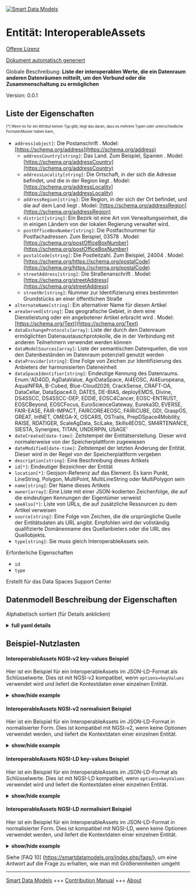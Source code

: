 <!-- 10-Header -->  
[![Smart Data Models](https://smartdatamodels.org/wp-content/uploads/2022/01/SmartDataModels_logo.png "Logo")](https://smartdatamodels.org)  
Entität: InteroperableAssets  
============================<!-- /10-Header -->  
<!-- 15-License -->  
[Offene Lizenz](https://github.com/smart-data-models//dataModel.DataSpace/blob/master/InteroperableAssets/LICENSE.md)  
[Dokument automatisch generiert](https://docs.google.com/presentation/d/e/2PACX-1vTs-Ng5dIAwkg91oTTUdt8ua7woBXhPnwavZ0FxgR8BsAI_Ek3C5q97Nd94HS8KhP-r_quD4H0fgyt3/pub?start=false&loop=false&delayms=3000#slide=id.gb715ace035_0_60)  
<!-- /15-License -->  
<!-- 20-Description -->  
Globale Beschreibung: **Liste der interoperablen Werte, die ein Datenraum anderen Datenräumen mitteilt, um den Verbund oder die Zusammenschaltung zu ermöglichen**  
Version: 0.0.1  
<!-- /20-Description -->  
<!-- 30-PropertiesList -->  

## Liste der Eigenschaften  

<sup><sub>[*] Wenn es für ein Attribut keinen Typ gibt, liegt das daran, dass es mehrere Typen oder unterschiedliche Formate/Muster haben kann</sub></sup>.  
- `address[object]`: Die Postanschrift  . Model: [https://schema.org/address](https://schema.org/address)	- `addressCountry[string]`: Das Land. Zum Beispiel, Spanien  . Model: [https://schema.org/addressCountry](https://schema.org/addressCountry)  
	- `addressLocality[string]`: Die Ortschaft, in der sich die Adresse befindet, und die in der Region liegt  . Model: [https://schema.org/addressLocality](https://schema.org/addressLocality)  
	- `addressRegion[string]`: Die Region, in der sich der Ort befindet, und die auf dem Land liegt  . Model: [https://schema.org/addressRegion](https://schema.org/addressRegion)  
	- `district[string]`: Ein Bezirk ist eine Art von Verwaltungseinheit, die in einigen Ländern von der lokalen Regierung verwaltet wird.    
	- `postOfficeBoxNumber[string]`: Die Postfachnummer für Postfachadressen. Zum Beispiel, 03578  . Model: [https://schema.org/postOfficeBoxNumber](https://schema.org/postOfficeBoxNumber)  
	- `postalCode[string]`: Die Postleitzahl. Zum Beispiel, 24004  . Model: [https://schema.org/https://schema.org/postalCode](https://schema.org/https://schema.org/postalCode)  
	- `streetAddress[string]`: Die Straßenanschrift  . Model: [https://schema.org/streetAddress](https://schema.org/streetAddress)  
	- `streetNr[string]`: Nummer zur Identifizierung eines bestimmten Grundstücks an einer öffentlichen Straße    
- `alternateName[string]`: Ein alternativer Name für diesen Artikel  - `areaServed[string]`: Das geografische Gebiet, in dem eine Dienstleistung oder ein angebotener Artikel erbracht wird  . Model: [https://schema.org/Text](https://schema.org/Text)- `dataExchangeProtocols[array]`: Liste der durch den Datenraum ermöglichten Datenaustauschprotokolle, die in der Verbindung mit anderen Teilnehmern verwendet werden können  - `dataModelSources[array]`: Liste der semantischen Datenquellen, die von den Datenbeständen im Datenraum potenziell genutzt werden  - `dataProvider[string]`: Eine Folge von Zeichen zur Identifizierung des Anbieters der harmonisierten Dateneinheit  - `dataSpaceIdentifier[string]`: Eindeutige Kennung des Datenraums. Enum:'AD4GD, AgDataValue, AgriDataSpace, AI4EOSC, AI4Europeana, AquaINFRA, B-Cubed, Blue-Cloud2026, CrackSense, CRAFT-OA, DataCellar, DataSpace4.0, DATES, DE-BIAS, deployEMDS, Divine, DS4SSCC, DS4SSCC-DEP, EDDIE, EOSC4Cancer, EOSC-ENTRUST, EOSCBeyond, EOSCFocus, EuroScienceGateway, Eureka3D, EVERSE, FAIR-EASE, FAIR-IMPACT, FAIRCORE4EOSC, FAIRiCUBE, GDI, GraspOS, GREAT, IntNET, OMEGA-X, OSCARS, OSTrails, PrepDSpace4Mobility, RAISE, RDATIGER, ScaleAgData, SciLake, Skills4EOSC, SM4RTENANCE, SIESTA, Synergies, TITAN, UNDERPIN, USAGE'  - `dateCreated[date-time]`: Zeitstempel der Entitätserstellung. Dieser wird normalerweise von der Speicherplattform zugewiesen  - `dateModified[date-time]`: Zeitstempel der letzten Änderung der Entität. Dieser wird in der Regel von der Speicherplattform vergeben  - `description[string]`: Eine Beschreibung dieses Artikels  - `id[*]`: Eindeutiger Bezeichner der Entität  - `location[*]`: Geojson-Referenz auf das Element. Es kann Punkt, LineString, Polygon, MultiPoint, MultiLineString oder MultiPolygon sein  - `name[string]`: Der Name dieses Artikels  - `owner[array]`: Eine Liste mit einer JSON-kodierten Zeichenfolge, die auf die eindeutigen Kennungen der Eigentümer verweist  - `seeAlso[*]`: Liste von URLs, die auf zusätzliche Ressourcen zu dem Artikel verweisen  - `source[string]`: Eine Folge von Zeichen, die die ursprüngliche Quelle der Entitätsdaten als URL angibt. Empfohlen wird der vollständig qualifizierte Domänenname des Quellanbieters oder die URL des Quellobjekts.  - `type[string]`: Sie muss gleich InteroperableAssets sein.  <!-- /30-PropertiesList -->  
<!-- 35-RequiredProperties -->  
Erforderliche Eigenschaften  
- `id`  - `type`  <!-- /35-RequiredProperties -->  
<!-- 40-NotesYaml -->  
Erstellt für das Data Spaces Support Center  
<!-- /40-NotesYaml -->  
<!-- 50-DataModelHeader -->  
## Datenmodell Beschreibung der Eigenschaften  
Alphabetisch sortiert (für Details anklicken)  
<!-- /50-DataModelHeader -->  
<!-- 60-ModelYaml -->  
<details><summary><strong>full yaml details</strong></summary>    
```yaml  
InteroperableAssets:    
  description: List of the interoperable assets that a data space disclose to other data space to enable the federation or interconnection    
  properties:    
    address:    
      description: The mailing address    
      properties:    
        addressCountry:    
          description: 'The country. For example, Spain'    
          type: string    
          x-ngsi:    
            model: https://schema.org/addressCountry    
            type: Property    
        addressLocality:    
          description: 'The locality in which the street address is, and which is in the region'    
          type: string    
          x-ngsi:    
            model: https://schema.org/addressLocality    
            type: Property    
        addressRegion:    
          description: 'The region in which the locality is, and which is in the country'    
          type: string    
          x-ngsi:    
            model: https://schema.org/addressRegion    
            type: Property    
        district:    
          description: 'A district is a type of administrative division that, in some countries, is managed by the local government'    
          type: string    
          x-ngsi:    
            type: Property    
        postOfficeBoxNumber:    
          description: 'The post office box number for PO box addresses. For example, 03578'    
          type: string    
          x-ngsi:    
            model: https://schema.org/postOfficeBoxNumber    
            type: Property    
        postalCode:    
          description: 'The postal code. For example, 24004'    
          type: string    
          x-ngsi:    
            model: https://schema.org/https://schema.org/postalCode    
            type: Property    
        streetAddress:    
          description: The street address    
          type: string    
          x-ngsi:    
            model: https://schema.org/streetAddress    
            type: Property    
        streetNr:    
          description: Number identifying a specific property on a public street    
          type: string    
          x-ngsi:    
            type: Property    
      type: object    
      x-ngsi:    
        model: https://schema.org/address    
        type: Property    
    alternateName:    
      description: An alternative name for this item    
      type: string    
      x-ngsi:    
        type: Property    
    areaServed:    
      description: The geographic area where a service or offered item is provided    
      type: string    
      x-ngsi:    
        model: https://schema.org/Text    
        type: Property    
    dataExchangeProtocols:    
      description: List of the data exchange protocols enabled by the data space to be used in the connection with other participants    
      items:    
        description: Description of the individual protocol    
        properties:    
          description:    
            description: Description of the protocol for data exchange    
            type: string    
            x-ngsi:    
              type: Property    
          documentation:    
            description: URIs where more information about the data exchange protocol can be found    
            items:    
              description: Every resource with additional information about the data exchange protocol    
              format: uri    
              type: string    
              x-ngsi:    
                type: Property    
            type: array    
            x-ngsi:    
              type: Property    
          identifier:    
            description: 'Unique identifier of the protocol, it includes the version number. It should nt contain spaces. Enum:''NGSI-LD.1.6, LDES, NGSI-v2.1.0'''    
            enum:    
              - NGSI-LD.1.6    
              - LDES    
              - NGSI-v2.1.0    
            type: string    
            x-ngsi:    
              type: Property    
          name:    
            description: Name of the protocol for data exchange    
            type: string    
            x-ngsi:    
              type: Property    
          version:    
            description: Version of the protocol for data exchange    
            type: string    
            x-ngsi:    
              type: Property    
        type: object    
        x-ngsi:    
          type: Property    
      type: array    
      x-ngsi:    
        type: Property    
    dataModelSources:    
      description: List of the semantic data sources potentially used by the data assets in the data space    
      items:    
        description: Every semantic data sources potentially used by the data assets in the data space    
        properties:    
          description:    
            description: Description of the semantic data source    
            type: string    
            x-ngsi:    
              type: Property    
          documentation:    
            description: URIs where can be found more information about the semantic data source    
            items:    
              description: Every resource with additional information about the semantic data exchange source    
              format: uri    
              type: string    
              x-ngsi:    
                type: Property    
            type: array    
            x-ngsi:    
              type: Property    
          identifier:    
            description: 'Unique identifier of the semantic data source, it includes the version number. Enum:''Smart-Data-Models, SAREF, S4BLDG'''    
            enum:    
              - Smart-Data-Models    
              - SAREF    
              - S4BLDG    
            type: string    
            x-ngsi:    
              type: Property    
          internalIdentifier:    
            description: Internal identifier inside the semantic data source. In example it could be the class name or a specific data model if needed    
            type: string    
            x-ngsi:    
              type: Property    
          name:    
            description: Name of the semantic data source    
            type: string    
            x-ngsi:    
              type: Property    
          version:    
            description: Version of the semantic data source    
            type: string    
            x-ngsi:    
              type: Property    
        type: object    
        x-ngsi:    
          type: Property    
      type: array    
      x-ngsi:    
        type: Property    
    dataProvider:    
      description: A sequence of characters identifying the provider of the harmonised data entity    
      type: string    
      x-ngsi:    
        type: Property    
    dataSpaceIdentifier:    
      description: 'Data space unique identifier. Enum:''AD4GD, AgDataValue, AgriDataSpace, AI4EOSC, AI4Europeana, AquaINFRA, B-Cubed, Blue-Cloud2026, CrackSense, CRAFT-OA, DataCellar, DataSpace4.0, DATES, DE-BIAS, deployEMDS, Divine, DS4SSCC, DS4SSCC-DEP, EDDIE, EOSC4Cancer, EOSC-ENTRUST, EOSCBeyond, EOSCFocus, EuroScienceGateway, Eureka3D, EVERSE, FAIR-EASE, FAIR-IMPACT, FAIRCORE4EOSC, FAIRiCUBE, GDI, GraspOS, GREAT, IntNET, OMEGA-X, OSCARS, OSTrails, PrepDSpace4Mobility, RAISE, RDATIGER, ScaleAgData, SciLake, Skills4EOSC, SM4RTENANCE, SIESTA, Synergies, TITAN, UNDERPIN, USAGE'''    
      enum:    
        - AD4GD    
        - AgDataValue    
        - AgriDataSpace    
        - AI4EOSC    
        - AI4Europeana    
        - AquaINFRA    
        - B-Cubed    
        - Blue-Cloud2026    
        - CrackSense    
        - CRAFT-OA    
        - DataCellar    
        - DataSpace4.0    
        - DATES    
        - DE-BIAS    
        - deployEMDS    
        - Divine    
        - DS4SSCC    
        - DS4SSCC-DEP    
        - EDDI    
        - EOSC4Cancer    
        - EOSC-ENTRUST    
        - EOSCBeyond    
        - EOSCFocus    
        - EuroScienceGateway    
        - Eureka3D    
        - EVERSE    
        - FAIR-EASE    
        - FAIR-IMPACT    
        - FAIRCORE4EOSC    
        - FAIRiCUBE    
        - GDI    
        - GraspOS    
        - GREAT    
        - IntNET    
        - OMEGA-X    
        - OSCARS    
        - OSTrails    
        - PrepDSpace4Mobility    
        - RAISE    
        - RDATIGER    
        - ScaleAgData    
        - SciLake    
        - Skills4EOSC    
        - SM4RTENANCE    
        - SIESTA    
        - Synergies    
        - TITAN    
        - UNDERPIN    
        - USAGE    
      type: string    
      x-ngsi:    
        type: Property    
    dateCreated:    
      description: Entity creation timestamp. This will usually be allocated by the storage platform    
      format: date-time    
      type: string    
      x-ngsi:    
        type: Property    
    dateModified:    
      description: Timestamp of the last modification of the entity. This will usually be allocated by the storage platform    
      format: date-time    
      type: string    
      x-ngsi:    
        type: Property    
    description:    
      description: A description of this item    
      type: string    
      x-ngsi:    
        type: Property    
    id:    
      anyOf:    
        - description: Identifier format of any NGSI entity    
          maxLength: 256    
          minLength: 1    
          pattern: ^[\w\-\.\{\}\$\+\*\[\]`|~^@!,:\\]+$    
          type: string    
          x-ngsi:    
            type: Property    
        - description: Identifier format of any NGSI entity    
          format: uri    
          type: string    
          x-ngsi:    
            type: Property    
      description: Unique identifier of the entity    
      x-ngsi:    
        type: Relationship    
    location:    
      description: 'Geojson reference to the item. It can be Point, LineString, Polygon, MultiPoint, MultiLineString or MultiPolygon'    
      oneOf:    
        - description: Geojson reference to the item. Point    
          properties:    
            bbox:    
              items:    
                type: number    
              minItems: 4    
              type: array    
            coordinates:    
              items:    
                type: number    
              minItems: 2    
              type: array    
            type:    
              enum:    
                - Point    
              type: string    
          required:    
            - type    
            - coordinates    
          title: GeoJSON Point    
          type: object    
          x-ngsi:    
            type: GeoProperty    
        - description: Geojson reference to the item. LineString    
          properties:    
            bbox:    
              items:    
                type: number    
              minItems: 4    
              type: array    
            coordinates:    
              items:    
                items:    
                  type: number    
                minItems: 2    
                type: array    
              minItems: 2    
              type: array    
            type:    
              enum:    
                - LineString    
              type: string    
          required:    
            - type    
            - coordinates    
          title: GeoJSON LineString    
          type: object    
          x-ngsi:    
            type: GeoProperty    
        - description: Geojson reference to the item. Polygon    
          properties:    
            bbox:    
              items:    
                type: number    
              minItems: 4    
              type: array    
            coordinates:    
              items:    
                items:    
                  items:    
                    type: number    
                  minItems: 2    
                  type: array    
                minItems: 4    
                type: array    
              type: array    
            type:    
              enum:    
                - Polygon    
              type: string    
          required:    
            - type    
            - coordinates    
          title: GeoJSON Polygon    
          type: object    
          x-ngsi:    
            type: GeoProperty    
        - description: Geojson reference to the item. MultiPoint    
          properties:    
            bbox:    
              items:    
                type: number    
              minItems: 4    
              type: array    
            coordinates:    
              items:    
                items:    
                  type: number    
                minItems: 2    
                type: array    
              type: array    
            type:    
              enum:    
                - MultiPoint    
              type: string    
          required:    
            - type    
            - coordinates    
          title: GeoJSON MultiPoint    
          type: object    
          x-ngsi:    
            type: GeoProperty    
        - description: Geojson reference to the item. MultiLineString    
          properties:    
            bbox:    
              items:    
                type: number    
              minItems: 4    
              type: array    
            coordinates:    
              items:    
                items:    
                  items:    
                    type: number    
                  minItems: 2    
                  type: array    
                minItems: 2    
                type: array    
              type: array    
            type:    
              enum:    
                - MultiLineString    
              type: string    
          required:    
            - type    
            - coordinates    
          title: GeoJSON MultiLineString    
          type: object    
          x-ngsi:    
            type: GeoProperty    
        - description: Geojson reference to the item. MultiLineString    
          properties:    
            bbox:    
              items:    
                type: number    
              minItems: 4    
              type: array    
            coordinates:    
              items:    
                items:    
                  items:    
                    items:    
                      type: number    
                    minItems: 2    
                    type: array    
                  minItems: 4    
                  type: array    
                type: array    
              type: array    
            type:    
              enum:    
                - MultiPolygon    
              type: string    
          required:    
            - type    
            - coordinates    
          title: GeoJSON MultiPolygon    
          type: object    
          x-ngsi:    
            type: GeoProperty    
      x-ngsi:    
        type: GeoProperty    
    name:    
      description: The name of this item    
      type: string    
      x-ngsi:    
        type: Property    
    owner:    
      description: A List containing a JSON encoded sequence of characters referencing the unique Ids of the owner(s)    
      items:    
        anyOf:    
          - description: Identifier format of any NGSI entity    
            maxLength: 256    
            minLength: 1    
            pattern: ^[\w\-\.\{\}\$\+\*\[\]`|~^@!,:\\]+$    
            type: string    
            x-ngsi:    
              type: Property    
          - description: Identifier format of any NGSI entity    
            format: uri    
            type: string    
            x-ngsi:    
              type: Property    
        description: Unique identifier of the entity    
        x-ngsi:    
          type: Relationship    
      type: array    
      x-ngsi:    
        type: Property    
    seeAlso:    
      description: list of uri pointing to additional resources about the item    
      oneOf:    
        - items:    
            format: uri    
            type: string    
          minItems: 1    
          type: array    
        - format: uri    
          type: string    
      x-ngsi:    
        type: Property    
    source:    
      description: 'A sequence of characters giving the original source of the entity data as a URL. Recommended to be the fully qualified domain name of the source provider, or the URL to the source object'    
      type: string    
      x-ngsi:    
        type: Property    
    type:    
      description: It must be equal to InteroperableAssets.    
      enum:    
        - InteroperableAssets    
      type: string    
      x-ngsi:    
        type: Property    
  required:    
    - id    
    - type    
  type: object    
  x-derived-from: ""    
  x-disclaimer: 'Redistribution and use in source and binary forms, with or without modification, are permitted  provided that the license conditions are met. Copyleft (c) 2024 Contributors to Smart Data Models Program'    
  x-license-url: https://github.com/smart-data-models/dataModel.DataSpace/blob/master/InteroperableAssets/LICENSE.md    
  x-model-schema: https://smart-data-models.github.io/dataModel.DataSpace/InteroperableAssets/schema.json    
  x-model-tags: 'Data Space, '    
  x-version: 0.0.1    
```  
</details>    
<!-- /60-ModelYaml -->  
<!-- 70-MiddleNotes -->  
<!-- /70-MiddleNotes -->  
<!-- 80-Examples -->  
## Beispiel-Nutzlasten  
#### InteroperableAssets NGSI-v2 key-values Beispiel  
Hier ist ein Beispiel für ein InteroperableAssets im JSON-LD-Format als Schlüsselwerte. Dies ist mit NGSI-v2 kompatibel, wenn `options=keyValues` verwendet wird und liefert die Kontextdaten einer einzelnen Entität.  
<details><summary><strong>show/hide example</strong></summary>    
```json  
{  
  "id": "urn:ngsi-ld:InteroperableAssets:id:WGEQ:22085426",  
  "type": "InteroperableAssets",  
  "dateCreated": "2024-04-22T01:37:25Z",  
  "dateModified": "2024-04-24T17:29:14Z",  
  "source": "Sm4rtenance Project",  
  "name": "",  
  "alternateName": "",  
  "description": "",  
  "dataProvider": "",  
  "location": {  
    "type": "Point",  
    "coordinates": [  
      40.41,  
      3.7033  
    ]  
  },  
  "address": {  
    "streetAddress": "",  
    "addressLocality": "Madrid",  
    "addressRegion": "Madrid",  
    "addressCountry": "Spain",  
    "postalCode": "28050",  
    "postOfficeBoxNumber": "",  
    "streetNr": "",  
    "district": ""  
  },  
  "areaServed": "",  
  "dataSpaceIdentifier": "SM4RTENANCE",  
  "dataExchangeProtocols": [  
    {  
      "name": "Link Data event stream",  
      "description": "A Linked Data Event Stream (LDES) is a technical standard that applies linked data principles to data streams, allowing for the exchange of data between silos in a sustainable and cost-effective manner. It is defined as a collection of immutable objects, called LDES members, described using the Resource Description Framework (RDF). LDES enables data publishers to publish their datasets as append-only collections, allowing consumers to replicate the full dataset and keep it synchronized, while also facilitating real-time updates and improving data usability and findability",  
      "identifier": "LDES",  
      "version": "1.0",  
      "documentation": [  
        "https://semiceu.github.io/LinkedDataEventStreams/"  
      ]  
    },  
    {  
      "name": "NGSI LD",  
      "description": "NGSI-LD is an information model and API for publishing, querying, and subscribing to context information, standardized by ETSI to facilitate open exchange and sharing of structured data across various domains. It represents context information as entities with properties and relationships, using a property graph model with semantics based on RDF and the semantic web framework. NGSI-LD builds upon previous context management frameworks and can be serialized using JSON-LD, making it compatible with linked data principles and allowing for unique IRI identifiers for entities and relationships",  
      "identifier": "NGSI-LD.1.6",  
      "version": "1.6",  
      "documentation": [  
        "https://www.etsi.org/deliver/etsi_gs/CIM/001_099/009/01.06.01_60/gs_CIM009v010601p.pdf"  
      ]  
    }  
  ],  
  "dataModelSources": [  
    {  
      "name": "Smart Data Models",  
      "description": "The Smart Data Models initiative is a collaborative effort led by FIWARE Foundation, TM Forum, IUDX, and OASC to create and promote standardized, interoperable data models across multiple sectors. It aims to support a digital marketplace of smart solutions by developing common, royalty-free data models that are publicly available. The initiative focuses on using JSON Schema as a core component, enabling exports in various formats to enhance compatibility with semantic and linked data approaches. By providing these open-licensed, standardized data models, the initiative seeks to combat data silos, improve data sharing, and facilitate application portability across different platforms and sectors, ultimately fostering innovation and interoperability in smart solutions.",  
      "identifier": "Smart-Data-Models",  
      "internalIdentifier": "WeatherObserved",  
      "version": "0.3",  
      "documentation": [  
        "https://github.com/smart-data-models/dataModel.Weather/blob/master/WeatherObserved/doc/spec.md"  
      ]  
    }  
  ]  
}  
```  
</details>  
#### InteroperableAssets NGSI-v2 normalisiert Beispiel  
Hier ist ein Beispiel für ein InteroperableAssets im JSON-LD-Format in normalisierter Form. Dies ist kompatibel mit NGSI-v2, wenn keine Optionen verwendet werden, und liefert die Kontextdaten einer einzelnen Entität.  
<details><summary><strong>show/hide example</strong></summary>    
```json  
{  
  "id": "urn:ngsi-ld:InteroperableAssets:id:WGEQ:22085426",  
  "type": "InteroperableAssets",  
  "dateCreated": {  
    "type": "DateTime",  
    "value": "2024-04-22T01:37:25Z"  
  },  
  "dateModified": {  
    "type": "DateTime",  
    "value": "2024-04-24T17:29:14Z"  
  },  
  "source": {  
    "type": "Property",  
    "value": "Sm4rtenance Project"  
  },  
  "name": {  
    "type": "Text",  
    "value": ""  
  },  
  "alternateName": {  
    "type": "Text",  
    "value": ""  
  },  
  "description": {  
    "type": "Text",  
    "value": ""  
  },  
  "dataProvider": {  
    "type": "Text",  
    "value": ""  
  },  
  "location": {  
    "type": "geo:json",  
    "value": {  
      "type": "Point",  
      "coordinates": [  
        40.41,  
        3.7033  
      ]  
    }  
  },  
  "address": {  
    "type": "StructuredValue",  
    "value": {  
      "streetAddress": "",  
      "addressLocality": "Madrid",  
      "addressRegion": "Madrid",  
      "addressCountry": "Spain",  
      "postalCode": "28050",  
      "postOfficeBoxNumber": "",  
      "streetNr": "",  
      "district": ""  
    }  
  },  
  "areaServed": {  
    "type": "Text",  
    "value": ""  
  },  
  "dataSpaceIdentifier": {  
    "type": "Text",  
    "value": "SM4RTENANCE"  
  },  
  "dataExchangeProtocols": {  
    "type": "StructuredValue",  
    "value": [  
      {  
        "name": "Link Data event stream",  
        "description": "A Linked Data Event Stream (LDES) is a technical standard that applies linked data principles to data streams, allowing for the exchange of data between silos in a sustainable and cost-effective manner. It is defined as a collection of immutable objects, called LDES members, described using the Resource Description Framework (RDF). LDES enables data publishers to publish their datasets as append-only collections, allowing consumers to replicate the full dataset and keep it synchronized, while also facilitating real-time updates and improving data usability and findability",  
        "identifier": "LDES",  
        "version": "1.0",  
        "documentation": [  
          "https://semiceu.github.io/LinkedDataEventStreams/"  
        ]  
      },  
      {  
        "name": "NGSI LD",  
        "description": "NGSI-LD is an information model and API for publishing, querying, and subscribing to context information, standardized by ETSI to facilitate open exchange and sharing of structured data across various domains. It represents context information as entities with properties and relationships, using a property graph model with semantics based on RDF and the semantic web framework. NGSI-LD builds upon previous context management frameworks and can be serialized using JSON-LD, making it compatible with linked data principles and allowing for unique IRI identifiers for entities and relationships",  
        "identifier": "NGSI-LD.1.6",  
        "version": "1.6",  
        "documentation": [  
          "https://www.etsi.org/deliver/etsi_gs/CIM/001_099/009/01.06.01_60/gs_CIM009v010601p.pdf"  
        ]  
      }  
    ]  
  },  
  "dataModelSources": {  
    "type": "StructuredValue",  
    "value": [  
      {  
        "name": "Smart Data Models",  
        "description": "The Smart Data Models initiative is a collaborative effort led by FIWARE Foundation, TM Forum, IUDX, and OASC to create and promote standardized, interoperable data models across multiple sectors. It aims to support a digital marketplace of smart solutions by developing common, royalty-free data models that are publicly available. The initiative focuses on using JSON Schema as a core component, enabling exports in various formats to enhance compatibility with semantic and linked data approaches. By providing these open-licensed, standardized data models, the initiative seeks to combat data silos, improve data sharing, and facilitate application portability across different platforms and sectors, ultimately fostering innovation and interoperability in smart solutions.",  
        "identifier": "Smart-Data-Models",  
        "internalIdentifier": "WeatherObserved",  
        "version": "0.3",  
        "documentation": [  
          "https://github.com/smart-data-models/dataModel.Weather/blob/master/WeatherObserved/doc/spec.md"  
        ]  
      }  
    ]  
  }  
}  
```  
</details>  
#### InteroperableAssets NGSI-LD key-values Beispiel  
Hier ist ein Beispiel für ein InteroperableAssets im JSON-LD-Format als Schlüsselwerte. Dies ist mit NGSI-LD kompatibel, wenn `options=keyValues` verwendet wird und liefert die Kontextdaten einer einzelnen Entität.  
<details><summary><strong>show/hide example</strong></summary>    
```json  
{  
  "id": "urn:ngsi-ld:InteroperableAssets:id:WGEQ:22085426",  
  "type": "InteroperableAssets",  
  "dateCreated": "2024-04-22T01:37:25Z",  
  "dateModified": "2024-04-24T17:29:14Z",  
  "source": "Sm4rtenance Project",  
  "name": "",  
  "alternateName": "",  
  "description": "",  
  "dataProvider": "",  
  "location": {  
    "type": "Point",  
    "coordinates": [  
      40.41,  
      3.7033  
    ]  
  },  
  "address": {  
    "streetAddress": "",  
    "addressLocality": "Madrid",  
    "addressRegion": "Madrid",  
    "addressCountry": "Spain",  
    "postalCode": "28050",  
    "postOfficeBoxNumber": "",  
    "streetNr": "",  
    "district": ""  
  },  
  "areaServed": "",  
  "dataSpaceIdentifier": "SM4RTENANCE",  
  "dataExchangeProtocols": [  
    {  
      "name": "Link Data event stream",  
      "description": "A Linked Data Event Stream (LDES) is a technical standard that applies linked data principles to data streams, allowing for the exchange of data between silos in a sustainable and cost-effective manner. It is defined as a collection of immutable objects, called LDES members, described using the Resource Description Framework (RDF). LDES enables data publishers to publish their datasets as append-only collections, allowing consumers to replicate the full dataset and keep it synchronized, while also facilitating real-time updates and improving data usability and findability",  
      "identifier": "LDES",  
      "version": "1.0",  
      "documentation": [  
        "https://semiceu.github.io/LinkedDataEventStreams/"  
      ]  
    },  
    {  
      "name": "NGSI LD",  
      "description": "NGSI-LD is an information model and API for publishing, querying, and subscribing to context information, standardized by ETSI to facilitate open exchange and sharing of structured data across various domains. It represents context information as entities with properties and relationships, using a property graph model with semantics based on RDF and the semantic web framework. NGSI-LD builds upon previous context management frameworks and can be serialized using JSON-LD, making it compatible with linked data principles and allowing for unique IRI identifiers for entities and relationships",  
      "identifier": "NGSI-LD.1.6",  
      "version": "1.6",  
      "documentation": [  
        "https://www.etsi.org/deliver/etsi_gs/CIM/001_099/009/01.06.01_60/gs_CIM009v010601p.pdf"  
      ]  
    }  
  ],  
  "dataModelSources": [  
    {  
      "name": "Smart Data Models",  
      "description": "The Smart Data Models initiative is a collaborative effort led by FIWARE Foundation, TM Forum, IUDX, and OASC to create and promote standardized, interoperable data models across multiple sectors. It aims to support a digital marketplace of smart solutions by developing common, royalty-free data models that are publicly available. The initiative focuses on using JSON Schema as a core component, enabling exports in various formats to enhance compatibility with semantic and linked data approaches. By providing these open-licensed, standardized data models, the initiative seeks to combat data silos, improve data sharing, and facilitate application portability across different platforms and sectors, ultimately fostering innovation and interoperability in smart solutions.",  
      "identifier": "Smart-Data-Models",  
      "internalIdentifier": "WeatherObserved",  
      "version": "0.3",  
      "documentation": [  
        "https://github.com/smart-data-models/dataModel.Weather/blob/master/WeatherObserved/doc/spec.md"  
      ]  
    }  
  ],  
  "@context": [  
    "https://smart-data-models.github.io/dataModel.DataSpace/context.jsonld"  
  ]  
}  
```  
</details>  
#### InteroperableAssets NGSI-LD normalisiert Beispiel  
Hier ist ein Beispiel für ein InteroperableAssets im JSON-LD-Format in normalisierter Form. Dies ist kompatibel mit NGSI-LD, wenn keine Optionen verwendet werden, und liefert die Kontextdaten einer einzelnen Entität.  
<details><summary><strong>show/hide example</strong></summary>    
```json  
{  
  "id": "urn:ngsi-ld:InteroperableAssets:id:WGEQ:22085426",  
  "type": "InteroperableAssets",  
  "dateCreated": {  
    "type": "Property",  
    "value": {  
      "@type": "DateTime",  
      "@value": "2024-04-22T01:37:25Z"  
    }  
  },  
  "dateModified": {  
    "type": "Property",  
    "value": {  
      "@type": "DateTime",  
      "@value": "2024-04-24T17:29:14Z"  
    }  
  },  
  "source": {  
    "type": "Property",  
    "value": "Sm4rtenance Project"  
  },  
  "name": {  
    "type": "Property",  
    "value": ""  
  },  
  "alternateName": {  
    "type": "Property",  
    "value": ""  
  },  
  "description": {  
    "type": "Property",  
    "value": ""  
  },  
  "dataProvider": {  
    "type": "Property",  
    "value": ""  
  },  
  "location": {  
    "type": "GeoProperty",  
    "value": {  
      "type": "Point",  
      "coordinates": [  
        40.41,  
        3.7033  
      ]  
    }  
  },  
  "address": {  
    "type": "Property",  
    "value": {  
      "streetAddress": "",  
      "addressLocality": "Madrid",  
      "addressRegion": "Madrid",  
      "addressCountry": "Spain",  
      "postalCode": "28050",  
      "postOfficeBoxNumber": "",  
      "streetNr": "",  
      "district": ""  
    }  
  },  
  "areaServed": {  
    "type": "Property",  
    "value": ""  
  },  
  "dataSpaceIdentifier": {  
    "type": "Property",  
    "value": "SM4RTENANCE"  
  },  
  "dataExchangeProtocols": {  
    "type": "Property",  
    "value": [  
      {  
        "name": "Link Data event stream",  
        "description": "A Linked Data Event Stream (LDES) is a technical standard that applies linked data principles to data streams, allowing for the exchange of data between silos in a sustainable and cost-effective manner. It is defined as a collection of immutable objects, called LDES members, described using the Resource Description Framework (RDF). LDES enables data publishers to publish their datasets as append-only collections, allowing consumers to replicate the full dataset and keep it synchronized, while also facilitating real-time updates and improving data usability and findability",  
        "identifier": "LDES",  
        "version": "1.0",  
        "documentation": [  
          "https://semiceu.github.io/LinkedDataEventStreams/"  
        ]  
      },  
      {  
        "name": "NGSI LD",  
        "description": "NGSI-LD is an information model and API for publishing, querying, and subscribing to context information, standardized by ETSI to facilitate open exchange and sharing of structured data across various domains. It represents context information as entities with properties and relationships, using a property graph model with semantics based on RDF and the semantic web framework. NGSI-LD builds upon previous context management frameworks and can be serialized using JSON-LD, making it compatible with linked data principles and allowing for unique IRI identifiers for entities and relationships",  
        "identifier": "NGSI-LD.1.6",  
        "version": "1.6",  
        "documentation": [  
          "https://www.etsi.org/deliver/etsi_gs/CIM/001_099/009/01.06.01_60/gs_CIM009v010601p.pdf"  
        ]  
      }  
    ]  
  },  
  "dataModelSources": {  
    "type": "Property",  
    "value": [  
      {  
        "name": "Smart Data Models",  
        "description": "The Smart Data Models initiative is a collaborative effort led by FIWARE Foundation, TM Forum, IUDX, and OASC to create and promote standardized, interoperable data models across multiple sectors. It aims to support a digital marketplace of smart solutions by developing common, royalty-free data models that are publicly available. The initiative focuses on using JSON Schema as a core component, enabling exports in various formats to enhance compatibility with semantic and linked data approaches. By providing these open-licensed, standardized data models, the initiative seeks to combat data silos, improve data sharing, and facilitate application portability across different platforms and sectors, ultimately fostering innovation and interoperability in smart solutions.",  
        "identifier": "Smart-Data-Models",  
        "internalIdentifier": "WeatherObserved",  
        "version": "0.3",  
        "documentation": [  
          "https://github.com/smart-data-models/dataModel.Weather/blob/master/WeatherObserved/doc/spec.md"  
        ]  
      }  
    ]  
  },  
  "@context": [  
    "https://smart-data-models.github.io/dataModel.DataSpace/context.jsonld"  
  ]  
}  
```  
</details><!-- /80-Examples -->  
<!-- 90-FooterNotes -->  
<!-- /90-FooterNotes -->  
<!-- 95-Units -->  
Siehe [FAQ 10] (https://smartdatamodels.org/index.php/faqs/), um eine Antwort auf die Frage zu erhalten, wie man mit Größeneinheiten umgeht  
<!-- /95-Units -->  
<!-- 97-LastFooter -->  
---  
[Smart Data Models](https://smartdatamodels.org) +++ [Contribution Manual](https://bit.ly/contribution_manual) +++ [About](https://bit.ly/Introduction_SDM)<!-- /97-LastFooter -->  
